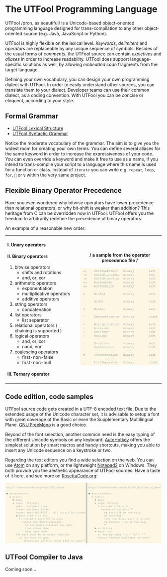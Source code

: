 # The UTFool Programming Language

UTFool /pron. as ~~b~~eautiful/ is a Unicode-based object-oriented
programming language designed for trans-compilation to any other
object-oriented source (e.g. Java, JavaScript or Python).

UTFool is highly flexible on the lexical level.
_Keywords_, _delimiters_ and _operators_ are replaceable
by any unique sequence of symbols.
Besides of the usual forms of _comments_,
the UTFool source can contain _expletives_ and _aliases_
in order to increase readability.
UTFool does support language-specific solutions as well,
by allowing _embedded code_ fragments from the target language.

Defining your own vocabulary,
you can design your own programming dialect with UTFool.
In order to easily understand other sources,
you can translate them to your dialect.
Developer teams can use their common dialect, as a coding convention.
With UTFool you can be concise or eloquent, according to your style.

## Formal Grammar

* [UTFool Lexical Structure](https://rawgit.com/psmitt/metalanguage/master/examples/UTFool%20Lexical%20Structure.xml)
* [UTFool Syntactic Grammar](https://rawgit.com/psmitt/metalanguage/master/examples/UTFool%20Syntactic%20Grammar.xml)

Notice the moderate vocabulary of the grammar.
The aim is to give you the widest room for creating your own terms.
You can define several aliases for the same keyword in order to
increase the expressiveness of your code.
You can even override a keyword and make it free to use as a name,
if you intend to trans-compile your script to a language
where this name is used for a function or class.
Instead of `iterate` you can write e.g.
`repeat`, `loop`, `for`, `🔁` or `∀` within the very same project.

## Flexible Binary Operator Precedence

Have you even wondered why bitwise operators have lower precedence
than relational operators, or why bit-shift is weaker than addition?
This heritage from C can be overridden now in UTFool.
UTFool offers you the freedom to arbitrarily redefine the precedence
of binary operators.

An example of a reasonable new order:

<table>
<tr>
<td>

#### I. Unary operators
#### II. Binary operators

1. bitwise operators
   * shifts and rotations
   * and, or, xor
2. arithmetic operators
   * exponentiation
   * multiplicative operators
   * additive operators
3. string operators
   * concatenation
4. list operators
   * list separator
5. relational operators ( chaining is supported )
6. logical operators
   * and, or, xor
   * nand, nor
7. coalescing operators
   * first-non-false
   * first-non-null

#### III. Ternary operator
</td>
<th>
<div>/ a sample from the operator precedence file /</div>
<br/>
<img src="https://raw.githubusercontent.com/psmitt/UTFool/master/operators.png"/>
</th>
</table>

## Code edition, code samples

UTFool source code gets created in a UTF-8 encoded text file.
Due to the extended usage of the Unicode character set,
it is advisable to setup a font with great coverage of the Basic
or even the Supplementary Multilingual Plane.
[GNU FreeMono](https://www.gnu.org/software/freefont) is a good choice.

Beyond of the font selection, another common need is
the easy typing of the different Unicode symbols on any keyboard.
[AutoHotkey](https://autohotkey.com) offers the simplest solution
by smart macros and handy shortcuts, making you able to insert any
Unicode sequence on a keystroke or two.

Regarding the text editors you find a wide selection on the web.
You can use [Atom](https://atom.io) on any platform, or the lightweight
[Notepad2](https://xhmikosr.github.io/notepad2-mod) on Windows.
They both provide you the aesthetic appearance of UTFool sources.
Have a taste of it here, and see more on
[RosettaCode.org](http://rosettacode.org/wiki/UTFool):

![](https://raw.githubusercontent.com/psmitt/UTFool/master/sample.png)

## UTFool Compiler to Java

Coming soon...
